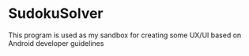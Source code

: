 # SudokuSolver
This program is used as my sandbox for creating some UX/UI based on Android developer guidelines
